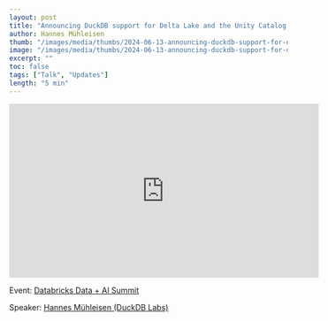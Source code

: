 ```yaml
---
layout: post
title: "Announcing DuckDB support for Delta Lake and the Unity Catalog extension"
author: Hannes Mühleisen
thumb: "/images/media/thumbs/2024-06-13-announcing-duckdb-support-for-delta-lake-and-unity-catalog.png"
image: "/images/media/thumbs/2024-06-13-announcing-duckdb-support-for-delta-lake-and-unity-catalog.png"
excerpt: ""
toc: false
tags: ["Talk", "Updates"]
length: "5 min"
---
```


<div class="video-container">
<iframe width="560" height="315" src="https://www.youtube-nocookie.com/embed/wuP6iEYH11E?si=7nUCLymvtVwG51nc" title="YouTube video player" frameborder="0" allow="accelerometer; autoplay; clipboard-write; encrypted-media; gyroscope; picture-in-picture; web-share" referrerpolicy="strict-origin-when-cross-origin" allowfullscreen></iframe>
</div>

Event: [Databricks Data + AI Summit](https://www.databricks.com/dataaisummit/)

Speaker: [Hannes Mühleisen (DuckDB Labs)](https://hannes.muehleisen.org/)
